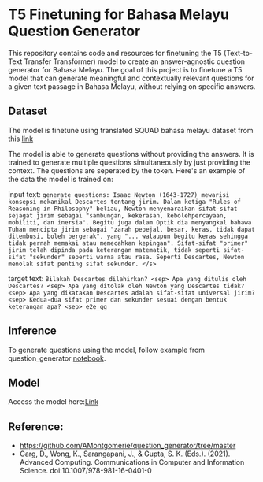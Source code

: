 # T5 Finetuning for Bahasa Melayu Question Generator

This repository contains code and resources for finetuning the T5 (Text-to-Text Transfer Transformer) model to create an answer-agnostic question generator for Bahasa Melayu. The goal of this project is to finetune a T5 model that can generate meaningful and contextually relevant questions for a given text passage in Bahasa Melayu, without relying on specific answers. 


## Dataset

The model is finetune using translated SQUAD bahasa melayu dataset from this [link](https://github.com/huseinzol05/malaysian-dataset/tree/master/question-answer/squad)

The model is able to generate questions without providing the answers. It is trained to generate multiple questions simultaneously by just providing the context. The questions are seperated by the <sep> token. Here's an example of the data the model is trained on:

input text: 
`generate questions: Isaac Newton (1643-1727) mewarisi konsepsi mekanikal Descartes tentang jirim. Dalam ketiga "Rules of Reasoning in Philosophy" beliau, Newton menyenaraikan sifat-sifat sejagat jirim sebagai "sambungan, kekerasan, kebolehpercayaan, mobiliti, dan inersia". Begitu juga dalam Optik dia menyangkal bahawa Tuhan mencipta jirim sebagai "zarah pepejal, besar, keras, tidak dapat ditembusi, boleh bergerak", yang "... walaupun begitu keras sehingga tidak pernah memakai atau memecahkan kepingan". Sifat-sifat "primer" jirim telah dipinda pada keterangan matematik, tidak seperti sifat-sifat "sekunder" seperti warna atau rasa. Seperti Descartes, Newton menolak sifat penting sifat sekunder. </s>`

target text: `Bilakah Descartes dilahirkan? <sep> Apa yang ditulis oleh Descartes? <sep> Apa yang ditolak oleh Newton yang Descartes tidak? <sep> Apa yang dikatakan Descartes adalah sifat-sifat universal jirim? <sep> Kedua-dua sifat primer dan sekunder sesuai dengan bentuk keterangan apa? <sep>	e2e_qg`


## Inference
To generate questions using the model, follow example from question_generator [notebook](question_generator.ipynb).

## Model

Access the model here:[Link](https://huggingface.co/aisyahhrazak/t5-small-bahasa-questiongenerator)


## Reference:

- https://github.com/AMontgomerie/question_generator/tree/master
- Garg, D., Wong, K., Sarangapani, J., & Gupta, S. K. (Eds.). (2021). Advanced Computing. Communications in Computer and Information Science. doi:10.1007/978-981-16-0401-0 